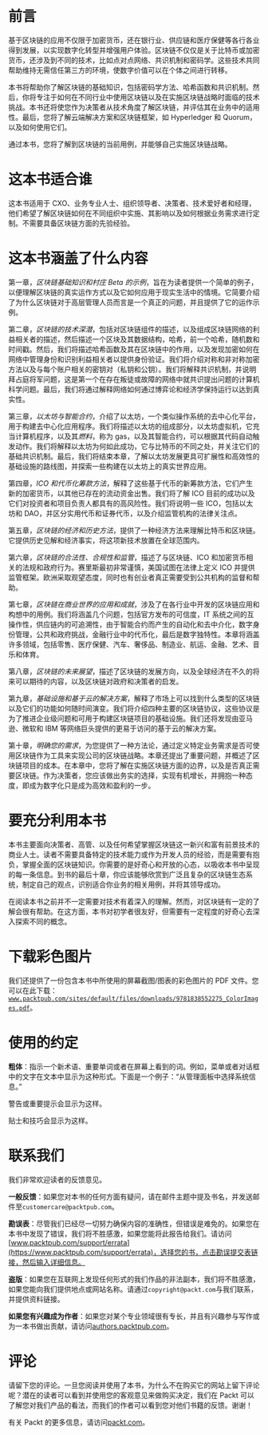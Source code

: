 # 前言

基于区块链的应用不仅限于加密货币，还在银行业、供应链和医疗保健等各行各业得到发展，以实现数字化转型并增强用户体验。区块链不仅仅是关于比特币或加密货币，还涉及到不同的技术，比如点对点网络、共识机制和密码学。这些技术共同帮助维持无需信任第三方的环境，使数字价值可以在个体之间进行转移。

本书将帮助你了解区块链的基础知识，包括密码学方法、哈希函数和共识机制。然后，你将专注于如何在不同行业中使用区块链以及在实施区块链战略时面临的技术挑战。本书还将使您作为决策者从技术角度了解区块链，并评估其在业务中的适用性。最后，您将了解云端解决方案和区块链框架，如 Hyperledger 和 Quorum，以及如何使用它们。

通过本书，您将了解到区块链的当前用例，并能够自己实施区块链战略。

# 这本书适合谁

这本书适用于 CXO、业务专业人士、组织领导者、决策者、技术爱好者和经理，他们希望了解区块链如何在不同组织中实施、其影响以及如何根据业务需求进行定制。不需要具备区块链方面的先验经验。

# 这本书涵盖了什么内容

第一章，*区块链基础知识和村庄 Beta 的示例*，旨在为读者提供一个简单的例子，以便理解区块链的真实运作方式以及它如何应用于现实生活中的情境。它简要介绍了为什么区块链对于高层管理人员而言是一个真正的问题，并且提供了它的运作示例。

第二章，*区块链的技术深潜*，包括对区块链组件的描述，以及组成区块链网络的利益相关者的描述，然后描述一个区块及其数据结构，哈希，前一个哈希，随机数和时间戳。然后，我们将描述哈希函数及其在区块链中的作用，以及发现加密如何在网络中管理身份和识别利益相关者以提供身份验证。我们将介绍对称和非对称加密方法以及与每个账户相关的密钥对（私钥和公钥）。我们将解释共识机制，并说明拜占庭将军问题，这是第一个在存在叛徒或故障的网络中就共识提出问题的计算机科学问题。最后，我们将通过解释网络如何通过博弈论和经济学保持运行以达到真实性。

第三章，*以太坊与智能合约*，介绍了以太坊，一个类似操作系统的去中心化平台，用于构建去中心化应用程序。我们将描述以太坊的组成部分，以太坊虚拟机，它充当计算机程序，以及其*燃料*，称为 gas，以及其智能合约，可以根据其代码自动触发动作。我们将解释以太坊为何如此成功，它与比特币的不同之处，并关注它们的基础共识机制。最后，我们将结束本章，了解以太坊发展更具可扩展性和高效性的基础设施的路线图，并探索一些构建在以太坊上的真实世界应用。

第四章，*ICO 和代币化筹款方法*，解释了这些基于代币的新筹款方法，它们产生新的加密货币，以其他已存在的流动资金出售。我们将了解 ICO 目前的成功以及它们对投资者和项目负责人都具有的高风险性。我们将说明一些 ICO，包括以太坊和 DAO，并区分实用代币和证券代币，以及介绍监管机构的法律关注点。

第五章，*区块链的经济和历史方法*，提供了一种经济方法来理解比特币和区块链。它提供历史见解和经济事实，将这项新技术放置在全球范围内。

第六章，*区块链的合法性、合规性和监管*，描述了与区块链、ICO 和加密货币相关的法规和政府行为。赛里斯最初非常谨慎，美国试图在法律上定义 ICO 并提供监管框架。欧洲采取观望态度，同时也有创业者真正需要受到公共机构的监督和帮助。

第七章，*区块链在商业世界的应用和成就*，涉及了在各行业中开发的区块链应用和构想中的用例。我们将涵盖几个问题，包括官方发布的可信度，IT 系统之间的互操作性，供应链内的可追溯性，由于智能合约而产生的自动化和去中介化，数字身份管理，公共和政府挑战，金融行业中的代币化，最后是数字独特性。本章将涵盖许多领域，包括零售、医疗保健、汽车、奢侈品、制造业、航运、金融、艺术、音乐和体育。

第八章，*区块链的未来展望*，描述了区块链的发展方向，以及全球经济在不久的将来可以期待的内容，以及区块链对政府和决策者的启发。

第九章，*基础设施和基于云的解决方案*，解释了市场上可以找到什么类型的区块链以及它们的功能如何随时间演变。我们将介绍四种主要的区块链协议，这些协议是为了推进企业级问题和可用于构建区块链项目的基础设施。我们还将发现由亚马逊、微软和 IBM 等网络巨头提供的更易于访问的基于云的解决方案。   

第十章，*明确您的需求*，为您提供了一种方法论，通过定义特定业务需求是否可使用区块链作为工具来实现公司的区块链战略。本章还提出了重要问题，并概述了区块链项目的成本。在本章中，您将了解在实施区块链方面的边界，以及是否真正需要区块链。作为决策者，您应该做出务实的选择，实现有机增长，并拥抱一种态度，即成为数字化只是成为高效和盈利的一步。

# 要充分利用本书

本书主要面向决策者、高管、以及任何希望掌握区块链这一新兴和富有前景技术的商业人士。读者不需要具备特定的技术能力或作为开发人员的经验，而是需要有抱负，掌握全面的区块链知识。你需要的是好奇心和开放的心态，以吸收本书中呈现的每一条信息。到书的最后十章，你应该能够欣赏到广泛且复杂的区块链生态系统，制定自己的观点，识别适合你业务的相关用例，并将其领导成功。

在阅读本书之前并不一定需要对技术有着深入的理解。然而，对区块链有一定的了解会很有帮助。在这方面，本书对初学者很友好，但需要有一定程度的好奇心去深入探索不同的概念。

# 下载彩色图片

我们还提供了一份包含本书中所使用的屏幕截图/图表的彩色图片的 PDF 文件。您可以在此下载：[`www.packtpub.com/sites/default/files/downloads/9781838552275_ColorImages.pdf`](https://static.packt-cdn.com/downloads/9781838552275_ColorImages.pdf)。

# 使用的约定

**粗体**：指示一个新术语、重要单词或者在屏幕上看到的词。例如，菜单或者对话框中的文字在文本中显示为这种形式。下面是一个例子：“从管理面板中选择系统信息。”

警告或重要提示会显示为这样。

贴士和技巧会显示为这样。

# 联系我们

我们非常欢迎读者的反馈意见。

**一般反馈**：如果您对本书的任何方面有疑问，请在邮件主题中提及书名，并发送邮件至`customercare@packtpub.com`。

**勘误表**：尽管我们已经尽一切努力确保内容的准确性，但错误是难免的。如果您在本书中发现了错误，我们将不胜感激，如果您能将此报告给我们。请访问[www.packtpub.com/support/errata](https://www.packtpub.com/support/errata)，选择您的书，点击勘误提交表链接，然后输入详细信息。

**盗版**：如果您在互联网上发现任何形式的我们作品的非法副本，我们将不胜感激，如果您能向我们提供地点或网站名称。请通过`copyright@packt.com`与我们联系，并提供资料链接。

**如果您有兴趣成为作者**：如果您对某个专业领域很有专长，并且有兴趣参与写作或为一本书做出贡献，请访问[authors.packtpub.com](http://authors.packtpub.com/)。

# 评论

请留下您的评论。一旦您阅读并使用了本书，为什么不在购买它的网站上留下评论呢？潜在的读者可以看到并使用您的客观意见来做购买决定，我们在 Packt 可以了解您对我们产品的看法，而我们的作者可以看到您对他们书籍的反馈。谢谢！

有关 Packt 的更多信息，请访问[packt.com](http://www.packt.com/)。
